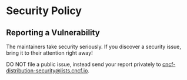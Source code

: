 # Security Policy

## Reporting a Vulnerability

The maintainers take security seriously. If you discover a security issue, bring it to their attention right away!

DO NOT file a public issue, instead send your report privately to cncf-distribution-security@lists.cncf.io.

